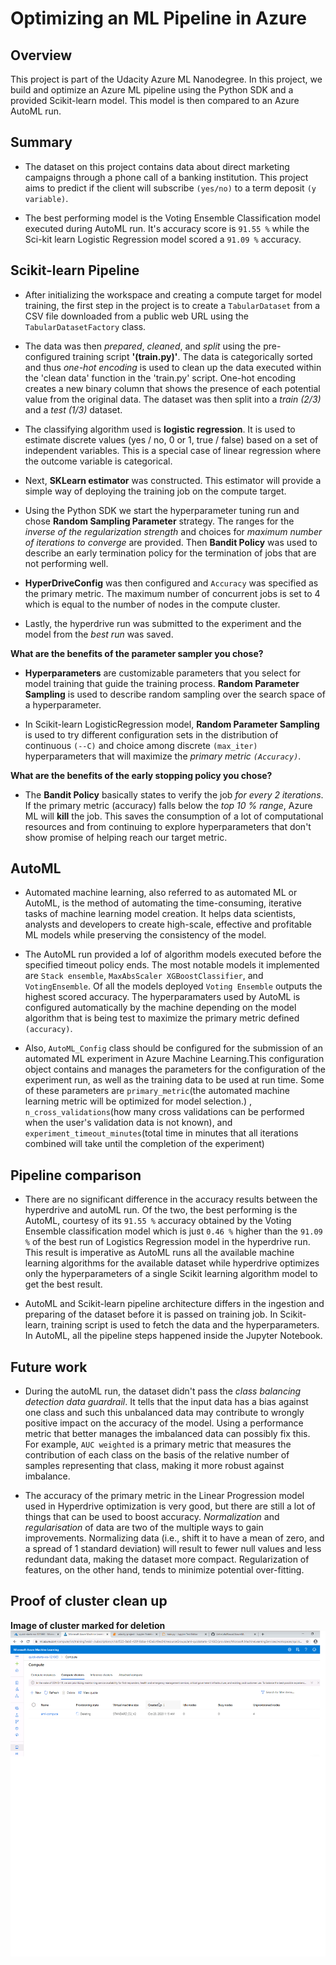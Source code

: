 # Optimizing an ML Pipeline in Azure

## Overview
This project is part of the Udacity Azure ML Nanodegree.
In this project, we build and optimize an Azure ML pipeline using the Python SDK and a provided Scikit-learn model.
This model is then compared to an Azure AutoML run.

## Summary
+ The dataset on this project contains data about direct marketing campaigns through a phone call of a banking institution. This project aims to predict if the client will subscribe `(yes/no)` to a term deposit `(y variable)`.

+ The best performing model is the Voting Ensemble Classification model executed during AutoML run. It's accuracy score is `91.55 %` while the Sci-kit learn Logistic Regression model scored a `91.09 %` accuracy. 

## Scikit-learn Pipeline
+ After initializing the workspace and creating a compute target for model training, the first step in the project is to create a `TabularDataset` from a CSV file downloaded from a public web URL using the `TabularDatasetFactory` class.

+ The data was then *prepared*, *cleaned*, and *split* using the pre-configured training script **'(train.py)'**. The data is categorically sorted and thus *one-hot encoding* is used to clean up the data executed within the 'clean data' function in the 'train.py' script. One-hot encoding creates a new binary column that shows the presence of each potential value from the original data. The dataset was then split into a *train (2/3)* and a *test (1/3)* dataset.

+ The classifying algorithm used is **logistic regression**. It is used to estimate discrete values (yes / no, 0 or 1, true / false) based on a set of independent variables. This is a special case of linear regression where the outcome variable is categorical. 

+ Next, **SKLearn estimator** was constructed. This estimator will provide a simple way of deploying the training job on the compute target. 

+ Using the Python SDK we start the hyperparameter tuning run and chose **Random Sampling Parameter** strategy.  The ranges for the *inverse of the regularization strength* and choices for *maximum number of iterations to converge* are provided. Then **Bandit Policy** was used to describe an early termination policy for the termination of jobs that are not performing well.

+ **HyperDriveConfig** was then configured and `Accuracy` was specified as the primary metric. The maximum number of concurrent jobs is set to 4 which is equal to the number of nodes in the compute cluster. 

+ Lastly, the hyperdrive run was submitted to the experiment and the model from the *best run* was saved.

**What are the benefits of the parameter sampler you chose?**
+ **Hyperparameters** are customizable parameters that you select for model training that guide the training process. **Random Parameter Sampling** is used to describe random sampling over the search space of a hyperparameter.

+ In Scikit-learn LogisticRegression model, **Random Parameter Sampling** is used to try different configuration sets in the distribution of continuous `(--C)` and choice among discrete `(max_iter)` hyperparameters that will maximize the *primary metric `(Accuracy)`*.

**What are the benefits of the early stopping policy you chose?**
+ The **Bandit Policy** basically states to verify the job *for every 2 iterations*. If the primary metric (accuracy) falls below the *top 10 % range*, Azure ML will **kill** the job. This saves the consumption of a lot of computational resources and from continuing to explore hyperparameters that don't show promise of helping reach our target metric.
## AutoML
+ Automated machine learning, also referred to as automated ML or AutoML, is the method of automating the time-consuming, iterative tasks of machine learning model creation. It helps data scientists, analysts and developers to create high-scale, effective and profitable ML models while preserving the consistency of the model. 

+ The AutoML run provided a lof of algorithm models executed before the specified timeout policy ends. The most notable models it implemented are `Stack ensemble`, `MaxAbsScaler XGBoostClassifier`, and `VotingEnsemble`. Of all the models deployed `Voting Ensemble` outputs the highest scored accuracy. The hyperparamaters used by AutoML is configured automatically by the machine depending on the model algorithm that is being test to maximize the primary metric defined `(accuracy)`. 

+ Also, `AutoML_Config` class should be configured for the submission of an automated ML experiment in Azure Machine Learning.This configuration object contains and manages the parameters for the configuration of the experiment run, as well as the training data to be used at run time. Some of these parameters are `primary_metric`(the automated machine learning metric will be optimized for model selection.) , `n_cross_validations`(how many cross validations can be performed when the user's validation data is not known), and `experiment_timeout_minutes`(total time in minutes that all iterations combined will take until the completion of the experiment)

## Pipeline comparison
+ There are no significant difference in the accuracy results between the hyperdrive and autoML run. Of the two, the best performing is the AutoML, courtesy of its `91.55 %` accuracy obtained by the Voting Ensemble classification model which is just `0.46 %` higher than the `91.09 %` of the best run of Logistics Regression model in the hyperdrive run. This result is imperative as AutoML runs all the available machine learning algorithms for the available dataset while hyperdrive optimizes only the hyperparameters of a single Scikit learning algorithm model to get the best result. 

+ AutoML and Scikit-learn pipeline architecture differs in the ingestion and preparing of the dataset before it is passed on training job. In Scikit-learn, training script is used to fetch the data and the hyperparameters. In AutoML, all the pipeline steps happened inside the Jupyter Notebook.

## Future work
+ During the autoML run, the dataset didn't pass the *class balancing detection data guardrail*. It tells that the input data has a bias against one class and such this unbalanced data may contribute to wrongly positive impact on the accuracy of the model. Using a performance metric that better manages the imbalanced data can possibly fix this. For example, `AUC weighted` is a primary metric that measures the contribution of each class on the basis of the relative number of samples representing that class, making it more robust against imbalance.

+ The accuracy of the primary metric in the Linear Progression model used in Hyperdrive optimization is very good, but there are still a lot of things that can be used to boost accuracy. *Normalization* and *regularisation* of data are two of the multiple ways to gain improvements. Normalizing data (i.e., shift it to have a mean of zero, and a spread of 1 standard deviation) will result to fewer null values and less redundant data, making the dataset more compact. Regularization of features, on the other hand, tends to minimize potential over-fitting.

## Proof of cluster clean up
**Image of cluster marked for deletion**
![alt text](https://github.com/UnhelpfulRascal/AzureML/blob/main/compute_delete.png)
